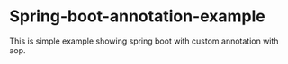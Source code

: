 # Spring-boot-annotation-example


This is simple example showing spring boot with custom annotation with aop.
